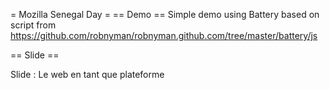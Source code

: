 = Mozilla Senegal Day =
== Demo ==
Simple demo using Battery based on script from https://github.com/robnyman/robnyman.github.com/tree/master/battery/js 

== Slide == 

Slide : Le web en tant que plateforme 


